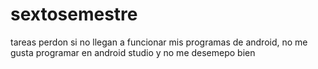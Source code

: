 # sextosemestre
tareas
perdon si no llegan a funcionar mis programas de android, no me gusta programar en android studio y no me desemepo bien
